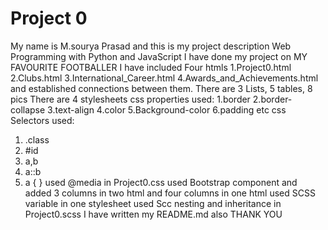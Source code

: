# Project 0
My name is M.sourya Prasad and this is my project description
Web Programming with Python and JavaScript
I have done my project on MY FAVOURITE FOOTBALLER
I have included Four htmls
1.Project0.html
2.Clubs.html
3.International_Career.html
4.Awards_and_Achievements.html
and established connections between them.
There are 3 Lists, 5 tables, 8 pics
There are 4 stylesheets
css properties used:
  1.border
  2.border-collapse
  3.text-align
  4.color
  5.Background-color
  6.padding etc
css Selectors used:
   1. .class
   2. #id
   3. a,b
   4. a::b
   5. a { }
used @media in Project0.css
used Bootstrap component and added 3 columns in two html and four columns in one html
used SCSS variable in one stylesheet
used Scc nesting and inheritance in Project0.scss
I have written my README.md also
THANK YOU

